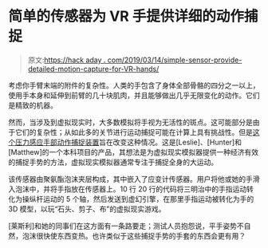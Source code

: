 # 简单的传感器为 VR 手提供详细的动作捕捉

> 原文:[https://hack aday . com/2019/03/14/simple-sensor-provide-detailed-motion-capture-for-VR-hands/](https://hackaday.com/2019/03/14/simple-sensor-provides-detailed-motion-capture-for-vr-hands/)

考虑你手臂末端的附件的复杂性。人类的手包含了身体全部骨骼的四分之一以上，使用手本身和延伸到前臂的几十块肌肉，并且能够做出几乎无限变化的动作。它们是精致的机器。

然而，当涉及到虚拟现实时，大多数模拟将手视为无活性的斑点。这可能部分是由于它们的复杂性；从如此多的关节进行运动捕捉可能在计算上具有挑战性。但是[这个压力感应手部动作捕捉装置](https://hackaday.io/project/164152-pressure-sensitive-virtual-reality-controller)旨在改变这种情况。这是[Leslie]、[Hunter]和[Matthew]的一个本科项目的产品，其想法是为虚拟现实模拟器提供一种经济有效的捕捉手势的方法，虚拟现实模拟器通常专注于捕捉全身的大运动。

该传感器由聚氨酯泡沫夹层构成，其中嵌入了应变计传感器。用户将他或她的手滑入泡沫中，并将手指放在传感器上。10 行 20 行的代码将三明治中的手指运动转化为操纵杆运动的 5 个轴，然后发送到虚幻引擎，在那里手指运动被转化为手的 3D 模型，以玩“石头、剪子、布”的虚拟现实游戏。

[莱斯利]和她的同事们在这方面有一条路要走；测试人员抱怨说，平手姿势不自然，泡沫很快使东西变热。也许类似于这些捕捉手势的手套的东西会更有用？